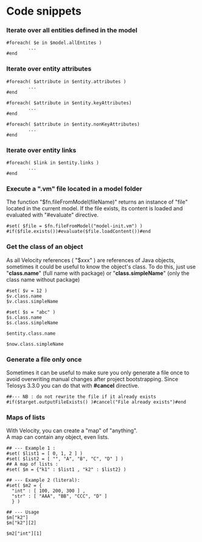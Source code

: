 # Code snippets

### Iterate over all entities defined in the model

```
#foreach( $e in $model.allEntites )
		...
#end
```

### Iterate over entity attributes

```
#foreach( $attribute in $entity.attributes )
		...
#end

#foreach( $attribute in $entity.keyAttributes)
		...
#end

#foreach( $attribute in $entity.nonKeyAttributes)
		...
#end
```

### Iterate over entity links

```
#foreach( $link in $entity.links )
		...
#end

```

### Execute a ".vm" file located in a model folder

The function "$fn.fileFromModel(fileName)" returns an instance of "file" located in the current model. If the file exists, its content is loaded and evaluated with "#evaluate" directive.

```
#set( $file = $fn.fileFromModel("model-init.vm") )
#if($file.exists())#evaluate($file.loadContent())#end
```

### Get the class of an object

As all Velocity references ( "$xxx" ) are references of Java objects, sometimes it could be useful to know the object's class. To do this, just use "**class.name**" (full name with package) or "**class.simpleName**" (only the class name without package)

```
#set( $v = 12 )
$v.class.name 
$v.class.simpleName 

#set( $s = "abc" )
$s.class.name 
$s.class.simpleName 

$entity.class.name 

$now.class.simpleName 
```

### Generate a file only once

Sometimes it can be useful to make sure you only generate a file once to avoid overwriting manual changes after project bootstrapping. Since Telosys 3.3.0 you can do that with **#cancel** directive.

```
##--- NB : do not rewrite the file if it already exists
#if($target.outputFileExists() )#cancel("File already exists")#end

```



### Maps of lists&#x20;

With Velocity, you can create a "map" of "anything". \
A map can contain any object, even lists.

```
## --- Example 1 :
#set( $list1 = [ 0, 1, 2 ] )
#set( $list2 = [ "", "A", "B", "C", "D" ] )
## A map of lists :
#set( $m = {"k1" : $list1 , "k2" : $list2} )

## --- Example 2 (literal):
#set( $m2 = {
  "int" : [ 100, 200, 300 ] , 
  "str" : [ "AAA", "BB", "CCC", "D" ] 
  } )

## --- Usage 
$m["k2"]
$m["k2"][2]

$m2["int"][1]
```

